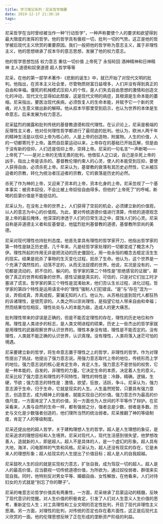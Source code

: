 ```yaml
---
title: 学习笔记系列：尼采哲学摘要
date: 2019-12-17 21:30:18
tags:
---
```


尼采哲学在当时曾经被当作一种“行动哲学”，一种声称要使个人的要求和欲望得到最大限度的发挥的哲学。他的哲学具有傲视一切，批判一切的气势。这正是他的哲学被后现代主义欣赏的重要原因。我们一般把他的哲学称为意志主义，属于非理性主义，他的思想继承了叔本华的意志思想，发展了他的权力意志。

他的哲学思想包括 权力意志 重估一切价值 上帝死了 永恒轮回 酒神精神和日神精神 主人道德和奴隶道德 超人哲学等等

尼采，在他的第一部学术著作-《悲剧的诞生》中，就已开始了对现代文明的批判。他指出，在资本主义社会里，尽管物质财富日益增多，人们并没有得到真正的自由和幸福。僵死的机械模式压抑人的个性，是人们失去自由思想的激情和创造文化的冲动，现代文化显得如此颓废，这是现代文明的病症，其根源是生命本能的萎缩。尼采指出，要医治现代疾病，必须恢复人的生命本能，并赋予它一个新的灵魂，对人生意义做出新的解释。他从叔本华那里受到启示，也认为世界的本体是生命意志。后来发展为权力意志。

尼采猛烈的揭露和批判传统的基督教道德和现代理性。在认识论上，尼采是极端的反理性主义者，他对任何理性哲学都进行了最彻底的批判。他认为，欧洲人两千年的精神生活是以信仰上帝为核心的，人是上帝的创造物，附属物。人生的价值，人的一切都寄托于上帝。虽然自启蒙运动以来，上帝存在的基础已开始瓦解，但是由于没有新的信仰，人们还是信仰上帝，崇拜上帝。尼采的一句名言“一声断喝——上帝死了”——是对上帝的无情无畏的批判。他借狂人之口说，自己是杀死上帝的凶手，指出上帝是该杀的。基督教伦理约束人的心灵，使人的本能受到压抑，要使人获得自由，必须杀死上帝。尼采认为，基督教的衰落有其历史必然性，它从被压迫者的宗教，转化为统治者压迫者的宗教，它的衰落是历史的必然。

杀死了作为神的上帝，又迎来了资本的上帝，资本化身的上帝。尼采忽视了一个基本事实：被资本奴役，不会比被上帝奴役自由得多。但他的“上帝死了”的呼喊，断喝的启蒙价值是不能低估的。

尼采认为，在没有上帝的世界上，人们获得了空前的机会，必须建立新的价值观，以人的意志为中心的价值观。为此，要对传统道德价值进行清算，传统的道德观念是上帝的最后掩体，他深深的渗透于人们的日常生活之中，腐蚀人们的心灵。尼采自称是非道德主义者和反基督徒，他猛烈批判基督教的道德，基督教所崇尚的美德。

尼采对现代理性也持批判态度。他首先拿具有理性的哲学家开刀，他指出哲学家的第一特性是缺乏历史感，几千年来，凡是经哲学家处理的一切都变成了概念木乃伊。理性所起的作用无非是把流动的历史僵固化，用一些永恒的概念去框定活生生的现实。结果是扼杀了事物的生灭变化过程，扼杀了生命。他认为，这个世界是一个充满了偶然性的，动荡不定的，从而无法捉摸的世界。他说，实况是没有的，一切都是流动的，抓不住的，躲闪的。哲学家的第二个特性是“拒绝感官的证据”，颠倒了真正的世界和假象的世界。感性证据是真实的，可信的，只是对它们加工时才塞进了谎言。哲学家的第三个特性是混淆始末，他们否认生长过程，进化过程。哲学家的第四个特性是运用语言中的“理性”强制人们犯错误。“是”与“存在”混为一谈，弄假成真，弄真成假，蒙骗无知的人们。他认为，从苏格拉底到现代人都狂热的诉诸理性，是很荒谬的。人类之所以崇尚理性，是指望它给人带来自由和幸福；然而结果恰恰相反，理性处处与人的本能为敌，造成人的更大痛苦。

批判理性带来的谬误是正确的，但是不能否定理性的存在，理性的历史地位和作用。理性是人类进步的标志，是人类文明进程的硕果。历史上一些杰出的哲学家就是用理性的武器观察世界认识世界的。理性本身没有错，理性是不能否定的。没有理性，人类就不能正确的认识世界，认识真理。没有理性，人类将落入迷茫可怕的境遇。

尼采要建立新的哲学，将生命意志置于理性之上的哲学，非理性的哲学。作为对理性提出了挑战，他提出了强力意志说。用强力意志取代上帝的地位，传统形而上学的地位。强力意志说的核心是肯定生命，肯定人生。强力意志不是世俗的权势，它是一种本能的，自发的，非理性的力量。它决定生命的本质，决定着人生的意义。 尼采比较了强力意志和理性的不同特性，理性的特性是：冷静，精确，逻辑，生硬，节欲；强力意志的特性是：激情，欲望，狂放，活跃，争斗。尼采认为，强力意志源于生命，归于生命，它就是现实的人生。人生虽然短暂，只要具有强力意志，创造意志，成为精神上的强者，就能实现自己的价值。强力意志作为最高的价值尺度，一方面肯定了人生的价值，另一方面也为人世间的不平等作了辩护。在尼采看来，人类与自然的生命一样，都有强弱之分，强者总是少数，弱者是多数。历史与文化是少数强者创造的，他们理所当然的统治弱者。尼采推翻了神的等级制度，肯定了人的等级制度。

尼采还提出他的超人哲学，关于建构理想人生的哲学。超人是人生理想的象征，是尼采追求的理想目标和人生境界。尼采对现代人，现代生活感到很失望，他梦想改善人，造就新的人，即是超人。超人不是具体的人，是一个虚幻的形象。超人具有大地，海洋，闪电那样的气势和风格。尼采认为，超人还没有现实的存在，它是未来人的理想形象；超人给现实的人生提出了价值目标；超人是人的自我超越。

尼采鼓吹人生的目的就是实现权力意志，扩张自我，成为驾驭一切的超人。超人是人的最高价值，应当藐视一切传统道德价值，为所欲为，通过奴役弱者、群氓来实现自我。同时，他特别反对男女平等、婚姻自由、女性解放，在他看来，人们对待妇女的方式就是“别忘了你的鞭子”。

尼采的唯意志论哲学价值具有两重性，一方面，尼采继承了启蒙运动的精髓，反映了现代意识的觉醒。对人生价值的积极肯定，引发了人们对人生意义人生价值的思考，重新定位人生；对工具理性和工业文明的否定性批判，开启了现代非理性主义思潮。另一方面，对理性的批判，对传统的否定也存在着片面性，这正是后现代主义欣赏的一面。他的伦理思想反映了正在形成的垄断资产阶级的利益。